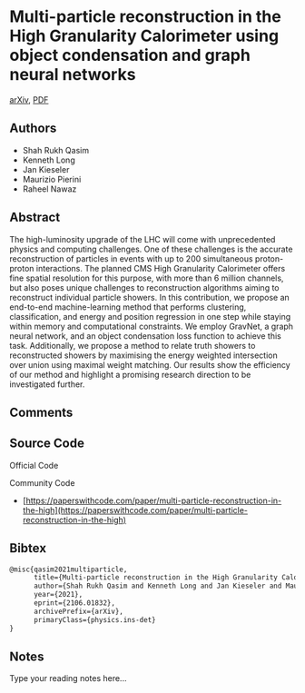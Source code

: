 
# Multi-particle reconstruction in the High Granularity Calorimeter using object condensation and graph neural networks

[arXiv](https://arxiv.org/abs/2106.01832), [PDF](https://arxiv.org/pdf/2106.01832.pdf)

## Authors

- Shah Rukh Qasim
- Kenneth Long
- Jan Kieseler
- Maurizio Pierini
- Raheel Nawaz

## Abstract

The high-luminosity upgrade of the LHC will come with unprecedented physics and computing challenges. One of these challenges is the accurate reconstruction of particles in events with up to 200 simultaneous proton-proton interactions. The planned CMS High Granularity Calorimeter offers fine spatial resolution for this purpose, with more than 6 million channels, but also poses unique challenges to reconstruction algorithms aiming to reconstruct individual particle showers. In this contribution, we propose an end-to-end machine-learning method that performs clustering, classification, and energy and position regression in one step while staying within memory and computational constraints. We employ GravNet, a graph neural network, and an object condensation loss function to achieve this task. Additionally, we propose a method to relate truth showers to reconstructed showers by maximising the energy weighted intersection over union using maximal weight matching. Our results show the efficiency of our method and highlight a promising research direction to be investigated further.

## Comments



## Source Code

Official Code



Community Code

- [https://paperswithcode.com/paper/multi-particle-reconstruction-in-the-high](https://paperswithcode.com/paper/multi-particle-reconstruction-in-the-high)

## Bibtex

```tex
@misc{qasim2021multiparticle,
      title={Multi-particle reconstruction in the High Granularity Calorimeter using object condensation and graph neural networks}, 
      author={Shah Rukh Qasim and Kenneth Long and Jan Kieseler and Maurizio Pierini and Raheel Nawaz},
      year={2021},
      eprint={2106.01832},
      archivePrefix={arXiv},
      primaryClass={physics.ins-det}
}
```

## Notes

Type your reading notes here...

